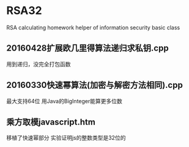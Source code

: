 # RSA32
RSA calculating homework helper of information security basic class

## 20160428扩展欧几里得算法递归求私钥.cpp 
用到递归，没完全打包函数

## 20160330快速幂算法(加密与解密方法相同).cpp
最大支持64位 用Java的BigInteger能算更多位数

## 乘方取模javascript.htm
移植了快速幂部分 实验证明js的整数类型是32位的

